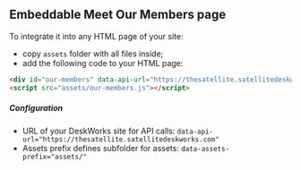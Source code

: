Embeddable Meet Our Members page
--------------------------------

To integrate it into any HTML page of your site:

- copy `assets` folder with all files inside;
- add the following code to your HTML page:
``` html
<div id="our-members" data-api-url="https://thesatellite.satellitedeskworks.com" data-assets-prefix="assets/"></div>
<script src="assets/our-members.js"></script>
```

##### Configuration
- URL of your DeskWorks site for API calls:
`data-api-url="https://thesatellite.satellitedeskworks.com"`
- Assets prefix defines subfolder for assets:
`data-assets-prefix="assets/"`
